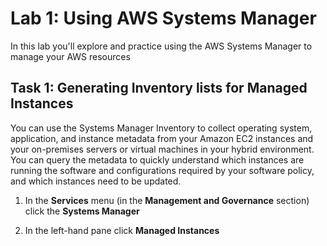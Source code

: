 # Lab 1: Using AWS Systems Manager
In this lab you'll explore and practice using the AWS Systems Manager to manage your AWS resources

## Task 1:  Generating Inventory lists for Managed Instances
You can use the Systems Manager Inventory to collect operating system, application, and instance metadata from your Amazon EC2 instances and your on-premises servers or virtual machines in your hybrid environment. You can query the metadata to quickly understand which instances are running the software and configurations required by your software policy, and which instances need to be updated.

1. In the **Services** menu (in the **Management and Governance** section) click the **Systems Manager**

2. In the left-hand pane click **Managed Instances**